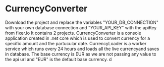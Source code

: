 # CurrencyConverter
Download the project and replace the variables "YOUR_DB_CONNECTION" with your own database connection and "YOUR_API_KEY" with the apiKey from fixer.io
It contains 2 projects.
CurrencyConverter is a console application created in .net core which is used to convert currency for a specific amount and the partucular date.
CurrencyLoader is a worker service which runs every 24 hours and loads all the live currencyand saves in database. The base currency is EUR as we are not passing any value to the api url and "EUR" is the default base currency.
d
